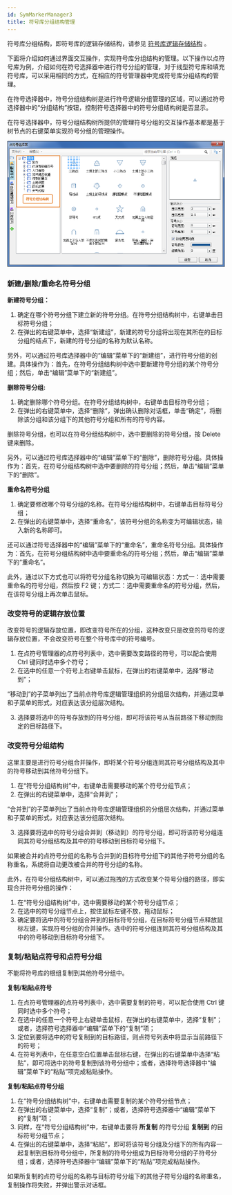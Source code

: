 ```yaml
---
id: SymMarkerManager3
title: 符号库分组结构管理
---
```

符号库分组结构，即符号库的逻辑存储结构，请参见 [符号库逻辑存储结构](SymMarkerManager10.html) 。

下面将介绍如何通过界面交互操作，实现符号库分组结构的管理。以下操作以点符号库为例，介绍如何在符号选择器中进行符号分组的管理，对于线型符号库和填充符号库，可以采用相同的方式，在相应的符号管理器中完成符号库分组结构的管理。

在符号选择器中，符号分组结构树是进行符号逻辑分组管理的区域，可以通过符号选择器中的“分组结构”按钮，控制符号选择器中的符号分组结构树是否显示。

在符号选择器中，符号分组结构树所提供的管理符号分组的交互操作基本都是基于树节点的右键菜单实现符号分组的管理操作。

![](img/SymMarkerManager3t7.png)  


### 新建/删除/重命名符号分组

**新建符号分组：**

1. 确定在哪个符号分组下建立新的符号分组。在符号分组结构树中，右键单击目标符号分组；
2. 在弹出的右键菜单中，选择“新建组”，新建的符号分组将出现在其所在的目标分组的结点下，新建的符号分组的名称为默认名称。

另外，可以通过符号库选择器中的“编辑”菜单下的“新建组”，进行符号分组的创建。具体操作为：首先，在符号分组结构树中选中要新建符号分组的某个符号分组；然后，单击“编辑”菜单下的“新建组”。

**删除符号分组:**

1. 确定删除哪个符号分组。在符号分组结构树中，右键单击目标符号分组；
2. 在弹出的右键菜单中，选择“删除”，弹出确认删除对话框，单击“确定”，将删除该分组和该分组下的其他符号分组和所有的符号内容。

删除符号分组，也可以在符号分组结构树中，选中要删除的符号分组，按 Delete 键来删除。

另外，可以通过符号库选择器中的“编辑”菜单下的“删除”，删除符号分组。具体操作为：首先，在符号分组结构树中选中要删除的符号分组；然后，单击“编辑”菜单下的“删除”。

**重命名符号分组**

1. 确定要修改哪个符号分组的名称。在符号分组结构树中，右键单击目标符号分组；
2. 在弹出的右键菜单中，选择“重命名”，该符号分组的名称变为可编辑状态，输入新的名称即可。

还可以通过符号选择器中的“编辑”菜单下的“重命名”，重命名符号分组。具体操作为：首先，在符号分组结构树中选中要重命名的符号分组；然后，单击“编辑”菜单下的“重命名”。

此外，通过以下方式也可以将符号分组名称切换为可编辑状态：方式一：选中需要重命名的符号分组，然后按 F2
键；方式二：选中需要重命名的符号分组，然后，在该符号分组上再次单击鼠标。

### 改变符号的逻辑存放位置

改变符号的逻辑存放位置，即改变符号所在的分组，这种改变只是改变的符号的逻辑存放位置，不会改变符号在整个符号库中的符号编号。

1. 在点符号管理器的点符号列表中，选中需要改变路径的符号，可以配合使用 Ctrl 键同时选中多个符号；
2. 在选中的任意一个符号上右键单击鼠标，在弹出的右键菜单中，选择“移动到”； 

“移动到”的子菜单列出了当前点符号库逻辑管理组织的分组层次结构，并通过菜单和子菜单的形式，对应表达该分组层次结构。

3. 选择要将选中的符号存放到的符号分组，即可将该符号从当前路径下移动到指定的目标路径下。

### 改变符号分组结构

这里主要是进行符号分组合并操作，即将某个符号分组连同其符号分组结构及其中的符号移动到其他符号分组下。

1. 在“符号分组结构树”中，右键单击需要移动的某个符号分组节点；
2. 在弹出的右键菜单中，选择“合并到”； 

“合并到”的子菜单列出了当前点符号库逻辑管理组织的分组层次结构，并通过菜单和子菜单的形式，对应表达该分组层次结构。

3. 选择要将选中的符号分组合并到（移动到）的符号分组，即可将该符号分组连同其符号分组结构及其中的符号移动到目标符号分组下。 

如果被合并的点符号分组的名称与合并到的目标符号分组下的其他子符号分组的名称重名，系统将自动更改被合并的符号分组的名称。

此外，在符号分组结构树中，可以通过拖拽的方式改变某个符号分组的路径，即实现合并符号分组的操作：

1. 在“符号分组结构树”中，选中需要移动的某个符号分组节点；
2. 在选中的符号分组节点上，按住鼠标左键不放，拖动鼠标；
3. 确定要将选中的符号分组合并到的目标符号分组，在目标符号分组节点释放鼠标左键，实现符号分组的合并操作。选中的符号分组连同其符号分组结构及其中的符号移动到目标符号分组下。

### 复制/粘贴点符号和点符号分组

不能将符号库的根组复制到其他符号分组中。

**复制/粘贴点符号**

1. 在点符号管理器的点符号列表中，选中需要复制的符号，可以配合使用 Ctrl 键同时选中多个符号；
2. 在选中的任意一个符号上右键单击鼠标，在弹出的右键菜单中，选择“复制”；或者，选择符号选择器中“编辑”菜单下的“复制”项；
3. 定位到要将选中的符号复制到的目标路径，则点符号列表中将显示当前路径下的符号；
4. 在符号列表中，在任意空白位置单击鼠标右键，在弹出的右键菜单中选择“粘贴”，即可将选中的符号复制到该符号分组中；或者，选择符号选择器中“编辑”菜单下的“粘贴”项完成粘贴操作。

**复制/粘贴点符号分组**

1. 在“符号分组结构树”中，右键单击需要复制的某个符号分组节点；
2. 在弹出的右键菜单中，选择“复制”；或者，选择符号选择器中“编辑”菜单下的“复制”项；
3. 同样，在“符号分组结构树”中，右键单击要将 **所复制** 的符号分组 **复制到** 的目标符号分组节点；
4. 在弹出的右键菜单中，选择“粘贴”，即可将该符号分组及分组下的所有内容一起复制到目标符号分组中，所复制的符号分组成为目标符号分组的子符号分组；或者，选择符号选择器中“编辑”菜单下的“粘贴”项完成粘贴操作。

如果所复制的点符号分组的名称与目标符号分组下的其他子符号分组的名称重名，复制操作将失败，并弹出警示对话框。

